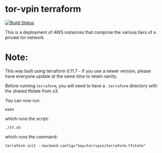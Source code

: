 # tor-vpin terraform

[![Build Status](https://travis-ci.org/sofwerx/tor-vpin.svg?branch=master)](https://travis-ci.org/sofwerx/tor-vpin)

This is a deployment of AWS instances that comprise the various tiers of a private tor network

# Note:

This was built using terraform 0.11.7 - if you use a newer version, please have everyone update at the same time to retain sanity.

Before running `terraform`, you will need to have a `.terraform` directory with the shared tfstate from s3.

You can now run:

    make

which runs the script:

    ./tf.sh

which runs the command:

    terraform init --backend-config="key=tor/vpin/terraform.tfstate"

